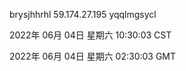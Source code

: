 brysjhhrhl 59.174.27.195 yqqlmgsycl

2022年 06月 04日 星期六 10:30:03 CST

2022年 06月 04日 星期六 02:30:03 GMT
